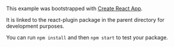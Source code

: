 This example was bootstrapped with [Create React App](https://github.com/facebook/create-react-app).

It is linked to the react-plugin package in the parent directory for development purposes.

You can run `npm install` and then `npm start` to test your package.
